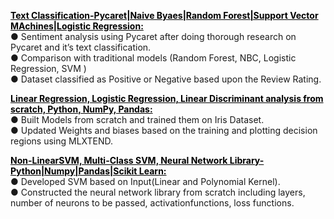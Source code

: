 <style>
  .folder-link{
    color:black;
    text-decoration:underline;
  }
</style>

<a target="_blank" class="folder-link" href="[[https://github.com/deejachhabra/Data-Mining/tree/master/Natural%20Language%20Processing]]"><b>Text Classification-Pycaret|Naive Byaes|Random Forest|Support Vector MAchines|Logistic Regression:</b></a><br>
● Sentiment analysis using Pycaret after doing thorough research on Pycaret and it’s text classification.<br>
● Comparison with traditional models (Random Forest, NBC, Logistic Regression, SVM )<br>
● Dataset classified as Positive or Negative based upon the Review Rating.<br>

<a target="_blank" class="folder-link" href="[[https://github.com/deejachhabra/Machine-Learning/tree/master/Linear%2C%20Logistic%2C%20Linear%20Discriminant%20Analysis%20from%20scratch]]"><b>Linear Regression, Logistic Regression, Linear Discriminant analysis from scratch, Python, NumPy, Pandas:</b></a><br>
● Built Models from scratch and trained them on Iris Dataset.<br>
● Updated Weights and biases based on the training and plotting decision regions using MLXTEND.<br>

<a target="_blank" class="folder-link" href="[https://github.com/deejachhabra/Machine-Learning/tree/master/Non-Linear%20SVm%2C%20Multi%20Class%20SVM%20and%20Neural%20Network%20Library%20from%20scratch]"><b>Non-LinearSVM, Multi-Class SVM, Neural Network Library-Python|Numpy|Pandas|Scikit Learn:</b></a><br>
● Developed SVM based on Input(Linear and Polynomial Kernel).<br>
● Constructed the neural network library from scratch including layers, number of neurons to be passed, activationfunctions,
loss functions.<br>

